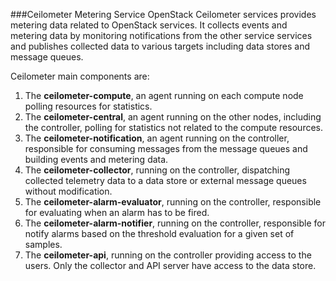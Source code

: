 ###Ceilometer Metering Service
OpenStack Ceilometer services provides metering data related to OpenStack services. It collects events and metering data by monitoring notifications from the other service services and publishes collected data to various targets including data stores and message queues.

Ceilometer main components are:

1.  The **ceilometer-compute**, an agent running on each compute node polling resources for statistics.
2.  The **ceilometer-central**, an agent running on the other nodes, including the controller, polling for statistics not related to the compute resources.
3.  The **ceilometer-notification**, an agent running on the controller, responsible for consuming messages from the message queues and building events and metering data.
4.  The **ceilometer-collector**, running on the controller, dispatching collected telemetry data to a data store or external message queues without modification.
5.  The **ceilometer-alarm-evaluator**, running on the controller, responsible for evaluating when an alarm has to be fired.
6.  The **ceilometer-alarm-notifier**, running on the controller, responsible for notify alarms based on the threshold evaluation for a given set of samples.
7.  The **ceilometer-api**, running on the controller providing access to the users. Only the collector and API server have access to the data store.


